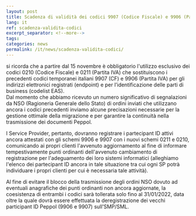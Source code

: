 ```yaml
---
layout: post
title: Scadenza di validità dei codici 9907 (Codice Fiscale) e 9906 (Partita IVA)
lang: it
ref: scadenza-validita-codici
excerpt_separator: <!--more-->
tags:
categories: news
permalink: /it/news/scadenza-validita-codici/
---
```


si ricorda che a partire dal 15 novembre è obbligatorio l'utilizzo 
esclusivo dei codici 0210 (Codice Fiscale) e 0211 (Partita IVA) che 
sostituiscono i precedenti codici temporanei italiani 9907 (CF) 
e 9906 (Partita IVA) per gli indirizzi elettronici registrati 
(endpoint) e per l’identificazione delle parti di business (codelist EAS).  
Dal momento che abbiamo ricevuto un numero significativo di segnalazioni 
da NSO (Ragioneria Generale dello Stato) di ordini inviati che utilizzano 
ancora i codici precedenti inviamo alcune precisazioni necessarie per 
la gestione ottimale della migrazione e per garantire la continuità 
nella trasmissione dei documenti Peppol.

I Service Provider, pertanto, dovranno registrare i partecipant ID attivi 
ancora attestati con gli schemi 9906 e 9907 con i nuovi schemi 0211 e 0210, 
comunicando ai propri clienti l'avvenuto aggiornamento al fine di informare 
tempestivamente punti ordinanti dell'avvenuto cambiamento di registrazione
per l'adeguamento dei loro sistemi informatici (alleghiamo l'elenco dei 
partecipant ID ancora in tale situazione tra cui ogni SP potrà individuare 
i propri clienti per cui è necessaria tale attività).

Al fine di evitare il blocco della trasmissione degli ordini NSO dovuto 
ad eventuali anagrafiche dei punti ordinanti non ancora aggiornate, 
la coesistenza di entrambi i codici sarà tollerata solo fino al 31/01/2022, 
data oltre la quale dovrà essere effettuata la deregistrazione dei vecchi 
participant ID Peppol (9906 e 9907) sull’SMP/SML.
